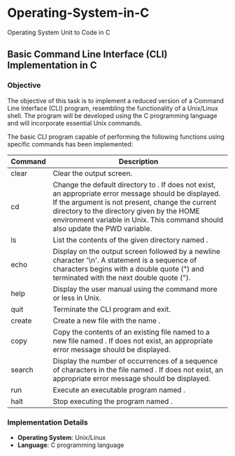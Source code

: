 # Operating-System-in-C
Operating System Unit to Code in C

## Basic Command Line Interface (CLI) Implementation in C

### Objective
The objective of this task is to implement a reduced version of a Command Line Interface (CLI) program, resembling the functionality of a Unix/Linux shell. The program will be developed using the C programming language and will incorporate essential Unix commands.

The basic CLI program capable of performing the following functions using specific commands has been implemented:

| Command      | Description                                                                                                           |
|--------------|-----------------------------------------------------------------------------------------------------------------------|
| clear        | Clear the output screen.                                                                                              |
| cd <directory> | Change the default directory to <directory>. If <directory> does not exist, an appropriate error message should be displayed. If the argument is not present, change the current directory to the directory given by the HOME environment variable in Unix. This command should also update the PWD variable. |
| ls <directory> | List the contents of the given directory named <directory>.                                                           |
| echo <statement> | Display <statement> on the output screen followed by a newline character '\n'. A statement is a sequence of characters begins with a double quote (") and terminated with the next double quote ("). |
| help         | Display the user manual using the command more or less in Unix.                                                      |
| quit         | Terminate the CLI program and exit.                                                                                   |
| create <file> | Create a new file with the name <file>.                                                                              |
| copy <old> <new> | Copy the contents of an existing file named <old> to a new file named <new>. If <old> does not exist, an appropriate error message should be displayed. |
| search <pattern> <file> | Display the number of occurrences of a sequence of characters <pattern> in the file named <file>. If <file> does not exist, an appropriate error message should be displayed. |
| run <program> | Execute an executable program named <program>.                                                                        |
| halt <program> | Stop executing the program named <program>.                                                                           |


### Implementation Details
- **Operating System**: Unix/Linux
- **Language**: C programming language
